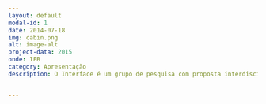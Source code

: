 ```yaml
---
layout: default
modal-id: 1
date: 2014-07-18
img: cabin.png
alt: image-alt
project-data: 2015
onde: IFB
category: Apresentação
description: O Interface é um grupo de pesquisa com proposta interdisciplinar vinculado ao Instituto Federal de Brasília - IFB. Para mais informações e detalhes sobre o grupo clique [aqui](http://gpinterface.com.br/sobre). O grupo é aberto à comunidade e a participação nas atividades são livres e gratuitas.


---
```

